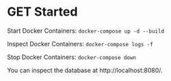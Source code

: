 # GET Started  

Start Docker Containers: `docker-compose up -d --build`  

Inspect Docker Containers: `docker-compose logs -f`  

Stop Docker Containers: `docker-compose down`  

You can inspect the database at http://localhost:8080/.  